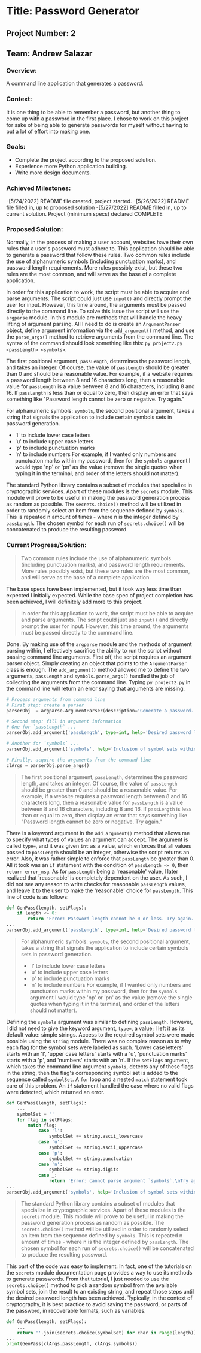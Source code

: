 # Title: Password Generator
## Project Number: 2
## Team: Andrew Salazar 
### Overview: 
A command line application that generates a password.
### Context:
It is one thing to be able to remember a password, but another thing to come up with a password in the first place. I chose to work on this project for sake of being able to generate passwords for myself without having to put a lot of effort into making one. 
### Goals:
- Complete the project according to the proposed solution.
- Experience more Python application building.
- Write more design documents.
### Achieved Milestones:
-[5/24/2022] README file created, project started.
-[5/26/2022] README file filled in, up to proposed solution
-[5/27/2022] README filled in, up to current solution. Project (minimum specs) declared COMPLETE
### Proposed Solution:
Normally, in the process of making a user account, websites have their own rules that a user's password must adhere to. This application should be able to generate a password that follow these rules. Two common rules include the use of alphanumeric symbols (including punctuation marks), and password length requirements. More rules possibly exist, but these two rules are the most common, and will serve as the base of a complete application.

In order for this application to work, the script must be able to acquire and parse arguments. The script could just use `input()` and directly prompt the user for input. However, this time around, the arguments must be passed directly to the command line. To solve this issue the script will use the `argparse` module. In this module are methods that will handle the heavy lifting of argument parsing. All I need to do is create an `ArgumentParser` object, define argument information via the `add_argument()` method, and use the `parse_args()` method to retrieve arguments from the command line. The syntax of the command should look something like this: `py project2.py <passLength> <symbols>`.

The first positional argument, `passLength`, determines the password length, and takes an integer. Of course, the value of `passLength` should be greater than 0 and should be a reasonable value. For example, if a website requires a password length between 8 and 16 characters long, then a reasonable value for `passLength` is a value between 8 and 16 characters, including 8 and 16. If `passLength` is less than or equal to zero, then display an error that says something like "Password length cannot be zero or negative. Try again." 

For alphanumeric symbols: `symbols`, the second positional argument, takes a string that signals the application to include certain symbols sets in password generation.
- 'l' to include lower case letters
- 'u' to include upper case letters
- 'p' to include punctuation marks
- 'n' to include numbers 
For example, if I wanted only numbers and punctuaton marks within my password, then for the `symbols` argument I would type 'np' or 'pn' as the value (remove the single quotes when typing it in the terminal, and order of the letters should not matter).

The standard Python library contains a subset of modules that specialize in cryptographic services. Apart of these modules is the `secrets` module. This module will prove to be useful in making the password generation process as random as possible. The `secrets.choice()` method will be utilized in order to randomly select an item from the sequence defined by `symbols`. This is repeated n amount of times - where n is the integer defined by `passLength`. The chosen symbol for each run of `secrets.choice()` will be concatenated to produce the resulting password. 

### Current Progress/Solution:
> Two common rules include the use of alphanumeric symbols (including punctuation marks), and password length requirements. More rules possibly exist, but these two rules are the most common, and will serve as the base of a complete application.

The base specs have been implemented, but it took way less time than expected I initially expected. While the base spec of project completion has been achieved, I will definitely add more to this project.

> In order for this application to work, the script must be able to acquire and parse arguments. The script could just use `input()` and directly prompt the user for input. However, this time around, the arguments must be passed directly to the command line. 

Done. By making use of the `argparse` module and the methods of argument parsing within, I effectively sacrifice the ability to run the script without passing command line arguments. First off, the script requires an argument parser object. Simply creating an object that points to the `ArgumentParser` class is enough. The `add_argument()` method allowed me to define the two arguments, `passLength` and `symbols`. `parse_args()` handled the job of collecting the arguments from the command line. Typing `py project2.py` in the command line will return an error saying that arguments are missing.

```python
# Process arguments from command line
# First step: create a parser
parserObj  = argparse.ArgumentParser(description='Generate a password.')

# Second step: fill in argument information
# One for `passLength` ...
parserObj.add_argument('passLength', type=int, help='Desired password length')

# Another for `symbols` ...
parserObj.add_argument('symbols', help='Inclusion of symbol sets within password.')

# Finally, acquire the arguments from the command line
clArgs = parserObj.parse_args()
```

> The first positional argument, `passLength`, determines the password length, and takes an integer. Of course, the value of `passLength` should be greater than 0 and should be a reasonable value. For example, if a website requires a password length between 8 and 16 characters long, then a reasonable value for `passLength` is a value between 8 and 16 characters, including 8 and 16. If `passLength` is less than or equal to zero, then display an error that says something like "Password length cannot be zero or negative. Try again."

There is a keyword argument in the `add_argument()` method that allows me to specify what types of values an argument can accept. The argument is called `type=`, and it was given `int` as a value, which enforces that all values passed to `passLength` should be an integer, otherwise the script returns an error. Also, it was rather simple to enforce that `passLength` be greater than 0. All it took was an `if` statement with the condition of `passLength <= 0`, then `return error_msg`. As for `passLength` being a 'reasonable' value, I later realized that 'reasonable' is completely dependent on the user. As such, I did not see any reason to write checks for reasonable `passLength` values, and leave it to the user to make the 'reasonable' choice for `passLength`. This line of code is as follows:

```python
def GenPass(length, setFlags):
    if length <= 0:
        return 'Error: Password length cannot be 0 or less. Try again.'
...
parserObj.add_argument('passLength', type=int, help='Desired password length')
```

> For alphanumeric symbols: `symbols`, the second positional argument, takes a string that signals the application to include certain symbols sets in password generation.
> - 'l' to include lower case letters
> - 'u' to include upper case letters
> - 'p' to include punctuation marks
> - 'n' to include numbers 
> For example, if I wanted only numbers and punctuaton marks within my password, then for the `symbols` argument I would type 'np' or 'pn' as the value (remove the single quotes when typing it in the terminal, and order of the letters should not matter).

Defining the `symbols` argument was similar to defining `passLength`. However, I did not need to give the keyword argument, `type=`, a value; I left it as its default value: simple strings. Access to the required symbol sets were made possible using the `string` module. There was no complex reason as to why each flag for the symbol sets were labeled as such. 'Lower case letters' starts with an 'l', 'upper case letters' starts with a 'u', 'punctuation marks' starts with a 'p', and 'numbers' starts with an 'n'.
If the `setFlags` argument, which takes the command line argument `symbols`, detects any of these flags in the string, then the flag's corresponding symbol set is added to the sequence called `symbolSet`. A `for` loop and a nested `match` statement took care of this problem. An `if` statement handled the case where no valid flags were detected, which returned an error.

```python
def GenPass(length, setFlags):
    ...
    symbolSet = ''
    for flag in setFlags:
        match flag:
            case 'l':
                symbolSet += string.ascii_lowercase
            case 'u':
                symbolSet += string.ascii_uppercase
            case 'p':
                symbolSet += string.punctuation
            case 'n':
                symbolSet += string.digits
            case _:
                return 'Error: cannot parse argument `symbols`.\nTry again, or type \'py project2.py -h\' for help.'
...
parserObj.add_argument('symbols', help='Inclusion of symbol sets within password.')
```
> The standard Python library contains a subset of modules that specialize in cryptographic services. Apart of these modules is the `secrets` module. This module will prove to be useful in making the password generation process as random as possible. The `secrets.choice()` method will be utilized in order to randomly select an item from the sequence defined by `symbols`. This is repeated n amount of times - where n is the integer defined by `passLength`. The chosen symbol for each run of `secrets.choice()` will be concatenated to produce the resulting password. 

This part of the code was easy to implement. In fact, one of the tutorials on the `secrets` module documentation page provides a way to use its methods to generate passwords. From that tutorial, I just needed to use the `secrets.choice()` method to pick a random symbol from the available symbol sets, join the result to an existing string, and repeat those steps until the desired password length has been achieved. Typically, in the context of cryptography, it is best practice to avoid saving the password, or parts of the password, in recoverable formats, such as variables.

```python
def GenPass(length, setFlags):
    ...
    return ''.join(secrets.choice(symbolSet) for char in range(length))
...
print(GenPass(clArgs.passLength, clArgs.symbols))
```